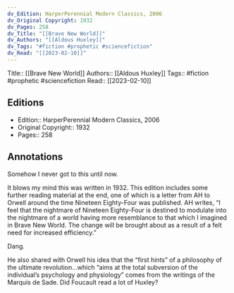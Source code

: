 ```yaml
---
dv_Edition: HarperPerennial Modern Classics, 2006
dv_Original Copyright: 1932
dv_Pages: 258
dv_Title: "[[Brave New World]]"
dv_Authors: "[[Aldous Huxley]]"
dv_Tags: "#fiction #prophetic #sciencefiction"
dv_Read: "[[2023-02-10]]"
---
```

Title:: [[Brave New World]]
Authors:: [[Aldous Huxley]]
Tags:: #fiction #prophetic #sciencefiction 
Read:: [[2023-02-10]]

## Editions
- Edition:: HarperPerennial Modern Classics, 2006
- Original Copyright:: 1932
- Pages:: 258

## Annotations

Somehow I never got to this until now.   
  
It blows my mind this was written in 1932. This edition includes some further reading material at the end, one of which is a letter from AH to Orwell around the time Nineteen Eighty-Four was published. AH writes, “I feel that the nightmare of Nineteen Eighty-Four is destined to modulate into the nightmare of a world having more resemblance to that which I imagined in Brave New World. The change will be brought about as a result of a felt need for increased efficiency.”  
  
Dang.   
  
He also shared with Orwell his idea that the “first hints” of a philosophy of the ultimate revolution…which “aims at the total subversion of the individual’s psychology and physiology” comes from the writings of the Marquis de Sade. Did Foucault read a lot of Huxley?